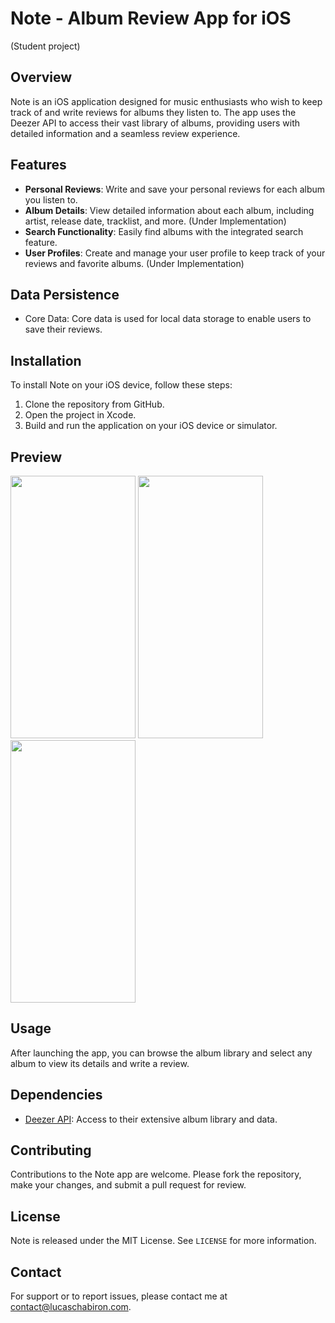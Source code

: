 # Note - Album Review App for iOS
(Student project)
## Overview
Note is an iOS application designed for music enthusiasts who wish to keep track of and write reviews for albums they listen to. The app uses the Deezer API to access their vast library of albums, providing users with detailed information and a seamless review experience.

## Features
- **Personal Reviews**: Write and save your personal reviews for each album you listen to.
- **Album Details**: View detailed information about each album, including artist, release date, tracklist, and more. (Under Implementation)
- **Search Functionality**: Easily find albums with the integrated search feature.
- **User Profiles**: Create and manage your user profile to keep track of your reviews and favorite albums. (Under Implementation)

## Data Persistence
- Core Data: Core data is used for local data storage to enable users to save their reviews. 

## Installation
To install Note on your iOS device, follow these steps:

1. Clone the repository from GitHub.
2. Open the project in Xcode.
3. Build and run the application on your iOS device or simulator.

## Preview

<img src="https://github.com/lucaschabiron/Note/assets/84028247/e9e158a0-713f-4199-92ec-62c1590498b3" width="200" height="420" />
<img src="https://github.com/lucaschabiron/Note/assets/84028247/57d594c3-b43e-4e48-92d0-dedc41d79175" width="200" height="420" />
<img src="https://github.com/lucaschabiron/Note/assets/84028247/2a84f331-6265-42b8-ae9f-0ea21e08ca3d" width="200" height="420" />

## Usage
After launching the app, you can browse the album library and select any album to view its details and write a review.

## Dependencies
- [Deezer API](https://developers.deezer.com/api): Access to their extensive album library and data.

## Contributing
Contributions to the Note app are welcome. Please fork the repository, make your changes, and submit a pull request for review.

## License
Note is released under the MIT License. See `LICENSE` for more information.

## Contact
For support or to report issues, please contact me at [contact@lucaschabiron.com](mailto:contact@lucaschabiron.com).
